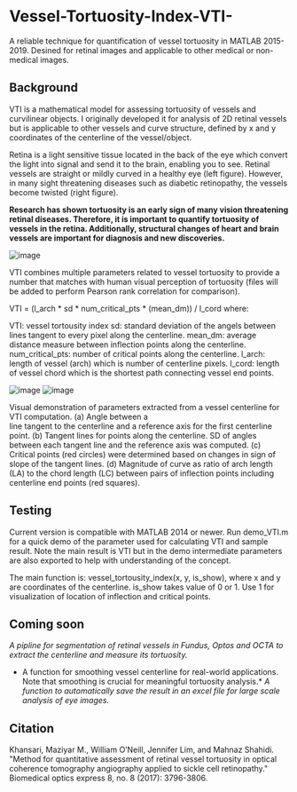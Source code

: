 # Vessel-Tortuosity-Index-VTI-
A reliable technique for quantification of vessel tortuosity in MATLAB 2015-2019. Desined for retinal images and applicable to other medical or non-medical images.


## Background
VTI is a mathematical model for assessing tortuosity of vessels and curvilinear objects. I originally developed it
for analysis of 2D retinal vessels but is applicable to other vessels and curve structure, defined by x and y coordinates
of the centerline of the vessel/object. 

Retina is a light sensitive tissue located in the back of the eye which convert the light into signal and send it to 
the brain, enabling you to see. Retinal vessels are straight or mildly curved in a healthy eye (left figure). However, in 
many sight threatening diseases such as diabetic retinopathy, the vessels become twisted (right figure).

**Research has shown tortuosity is an early sign of many vision threatening retinal diseases. Therefore, it is important
to quantify tortuosity of vessels in the retina. Additionally, structural changes of heart and brain vessels are important 
for diagnosis and new discoveries.** 

![image](https://user-images.githubusercontent.com/34323960/66710641-8b6f0500-ed31-11e9-8867-b53b43354e25.png)

VTI combines multiple parameters related to vessel tortuosity to provide a number that matches with human visual
perception of tortuosity (files will be added to perform Pearson rank correlation for comparison).

VTI = (l_arch * sd * num_critical_pts * (mean_dm)) / l_cord where:

VTI: vessel tortousity index
sd: standard deviation of the angels between lines tangent to every pixel along the centerline.
mean_dm: average distance measure between inflection points along the centerline.
num_critical_pts: number of critical points along the centerline. 
l_arch: length of vessel (arch) which is number of centerline pixels.
l_cord: length of vessel chord which is the shortest path connecting vessel end points.

![image](https://user-images.githubusercontent.com/34323960/66710739-519efe00-ed33-11e9-937f-bb166be183dd.png)
![image](https://user-images.githubusercontent.com/34323960/66710749-77c49e00-ed33-11e9-95b8-cb7c65e075e1.png)

Visual demonstration of parameters extracted from a vessel centerline for VTI computation. (a) Angle between a  
line tangent to the centerline and a reference axis for the first centerline point. (b) Tangent lines for points 
along the centerline. SD of angles between each tangent line and the reference axis was computed. (c) Critical 
points (red circles) were determined based on changes in sign of slope of the tangent lines. (d) Magnitude of 
curve as ratio of arch length (LA) to the chord length (LC) between pairs of inflection points including 
centerline end points (red squares).

## Testing
Current version is compatible with MATLAB 2014 or newer. Run demo_VTI.m for a quick demo of the parameter 
used for calculating VTI and sample result. Note the main result is VTI but in the demo intermediate parameters
are also exported to help with understanding of the concept.

The main function is: vessel_tortousity_index(x, y, is_show), where x and y are coordinates of the centerline.
is_show takes value of 0 or 1. Use 1 for visualization of location of inflection and critical points.

## Coming soon

*A pipline for segmentation of retinal vessels in Fundus, Optos and OCTA to extract the centerline and measure its tortuosity.* 
* A function for smoothing vessel centerline for real-world applications. Note that smoothing is crucial for meaningful tortuosity analysis.*
*A function to automatically save the result in an excel file for large scale analysis of eye images.*


## Citation

Khansari, Maziyar M., William O’Neill, Jennifer Lim, and Mahnaz Shahidi. "Method for quantitative assessment of retinal vessel tortuosity in optical coherence tomography angiography applied to sickle cell retinopathy." Biomedical optics express 8, no. 8 (2017): 3796-3806.  
